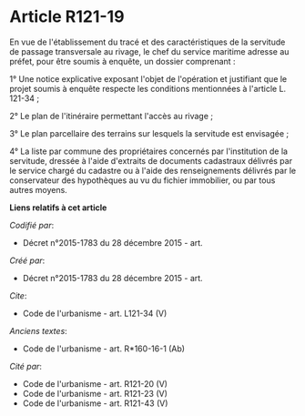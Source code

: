 # Article R121-19

En vue de l'établissement du tracé et des caractéristiques de la servitude de passage transversale au rivage, le chef du
service maritime adresse au préfet, pour être soumis à enquête, un dossier comprenant : 

1° Une notice explicative exposant l'objet de l'opération et justifiant que le projet soumis à enquête respecte les
conditions mentionnées à l'article L. 121-34 ; 

2° Le plan de l'itinéraire permettant l'accès au rivage ; 

3° Le plan parcellaire des terrains sur lesquels la servitude est envisagée ; 

4° La liste par commune des propriétaires concernés par l'institution de la servitude, dressée à l'aide d'extraits de
documents cadastraux délivrés par le service chargé du cadastre ou à l'aide des renseignements délivrés par le conservateur
des hypothèques au vu du fichier immobilier, ou par tous autres moyens.

**Liens relatifs à cet article**

_Codifié par_:

  - Décret n°2015-1783 du 28 décembre 2015 - art.

_Créé par_:

  - Décret n°2015-1783 du 28 décembre 2015 - art.

_Cite_:

  - Code de l'urbanisme - art. L121-34 (V)

_Anciens textes_:

  - Code de l'urbanisme - art. R*160-16-1 (Ab)

_Cité par_:

  - Code de l'urbanisme - art. R121-20 (V)
  - Code de l'urbanisme - art. R121-23 (V)
  - Code de l'urbanisme - art. R121-43 (V)
